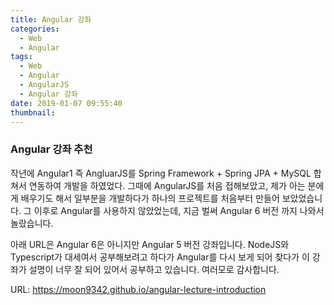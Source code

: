 ```yaml
---
title: Angular 강좌
categories:
  - Web
  - Angular
tags:
  - Web
  - Angular
  - AngularJS
  - Angular 강좌
date: 2019-01-07 09:55:40
thumbnail:
---
```


### Angular 강좌 추천

작년에 Angular1 즉 AngluarJS를 Spring Framework + Spring JPA + MySQL 합쳐서 연동하여 개발을 하였었다. 그때에 AngularJS를 처음 접해보았고, 제가 아는 분에게 배우기도 해서 일부분을 개발하다가 하나의 프로젝트를 처음부터 만들어 보았었습니다. 그 이후로 Angular를 사용하지 않았었는데, 지금 벌써 Angular 6 버전 까지 나와서 놀랐습니다.

아래 URL은 Angular 6은 아니지만 Angular 5 버전 강좌입니다. NodeJS와 Typescript가 대세여서 공부해보려고 하다가 Angular를 다시 보게 되어 찾다가 이 강좌가 설명이 너무 잘 되어 있어서 공부하고 있습니다. 여러모로 감사합니다.

URL: <https://moon9342.github.io/angular-lecture-introduction>
